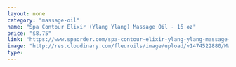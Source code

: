 ```yaml
---
layout: none
category: "massage-oil"
name: "Spa Contour Elixir (Ylang Ylang) Massage Oil - 16 oz"
price: "$8.75"
link: "https://www.spaorder.com/spa-contour-elixir-ylang-ylang-massage-oil-16-oz/"
image: "http://res.cloudinary.com/fleuroils/image/upload/v1474522880/Massage%20Oil/16_oz.jpg"
type: 
---
```


